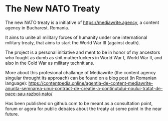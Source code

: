 # The New NATO Treaty

The new NATO treaty is a initiative of https://mediawrite.agency, a content agency in Bucharest. Romania. 


It aims to unite all military forces of humanity under one international military treaty, that aims to start the World War III (against death).


The project is a personal initiative and ment to be in honor of my ancestors who fought as dumb as shit mutherfuckers in World War I, World War II, and also in the Cold War as military technitians.


More about this profesional challange of Mediawrite (the content agency singular throught its approach) can be found on a blog post (in Romanian language):
https://contentpedia.online/agentia-de-content-mediawrite-anunta-semnarea-unui-contract-de-creatie-a-continutului-noului-tratat-de-pace-sau-razboi-nato/


Has been published on github.com to be meant as a consultation point, forum or agora for public debates about the treaty at some point in the near future.
